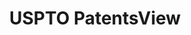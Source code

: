 ---
layout: default
bigquery: https://console.cloud.google.com/bigquery?p=patents-public-data&d=patentsview&page=dataset
citation: Attribution should be given to PatentsView for use, distribution, or derivative
  works.
code: https://github.com/CSSIP-AIR/PatentsView-Code-Snippets/
contributors: USPTO
cost: None
description: 'PatentsView includes US patent data including raw data (summaries, applications,
  pregrant applications), disambugations of inventors and assignees, and inventor
  gender estimates.  Also foreign priority data, # of figures and sheets, and government
  interest statements.'
documentation: https://patentsview.org/query/builder-faqs
last_edit: 04/10/2022, 14:54:50
location: https://patentsview.org/
maintained_by: USPTO
record_creation_timestamp: 12/2/2020 17:20:46
schema_fields:
- county_fips
- section_id
- term_disclaimer
- doc_type
- text
- classification_value
- sector_title
- variety
- state_fips
- subclass_id
- disamb_inventor_id_20200929
- relkind
- term_grant
- disamb_inventor_id_20201229
- f102_date
- disamb_inventor_id_20191231
- num
- disamb_assignee_id_20200331
- field_title
- disamb_inventor_id_20171003
- ipc_class
- title
- organization_id
- filename
- application_id
- num_sheets
- applicant_type
- _102_date
- disamb_assignee_id_20181127
- location_id
- disamb_assignee_id_20200929
- level_one
- doctype
- kind
- state
- disamb_inventor_id_20170808
- classification_data_source
- lawyer_id
- withdrawn
- latlong
- disamb_inventor_id_20200331
- disclaimer_date
- inventor_id
- country
- rawlocation_id
- _371_date
- abstract
- level_three
- subgroup_id
- term_extension
- section
- number
- ipc_version_indicator
- classification_status
- contract_award_number
- status
- uuid
- fname
- latitude
- symbol_position
- main_group
- name_last
- latin_name
- group
- male_flag
- subclass
- disamb_inventor_id_20190820
- reldocno
- name
- rawinventor_id
- disamb_inventor_id_20200630
- date
- disamb_assignee_id_20200630
- field_id
- gi_statement
- disamb_assignee_id_20190820
- dependent
- deceased
- f371_date
- disamb_inventor_id_20190312
- length
- type
- disamb_inventor_id_20181127
- publication_number
- subsection_id
- series_code
- organization
- city
- subgroup
- assignee_id
- citation_id
- disamb_assignee_id_20191008
- disamb_assignee_id_20191231
- male
- group_id
- longitude
- attribution_status
- name_first
- rawassignee_id
- category_id
- designation
- lname
- num_claims
- category
- exemplary
- lapse_of_patent
- mainclass_id
- id
- county
- role
- num_figures
- action_date
- level_two
- subcategory_id
- disamb_inventor_id_20180528
- disamb_assignee_id_20190312
- disamb_inventor_id_20171226
- sequence
- disamb_inventor_id_20170307
- rel_id
- disamb_inventor_id_20191008
- rule_47
- patent_id
- classification_level
- country_transformed
shortname: patentsview
tags:
- disambiguation
- United States
- gender
terms_of_use: Creative Commons Attribution 4.0 International License.
timeframe: 1963-1999
title: USPTO PatentsView
uuid: cf1780b1-e265-4e49-8d1d-83b9cfe0fd9a
---